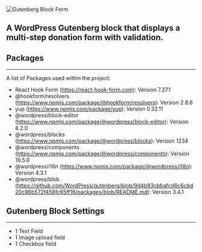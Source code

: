 ![Gutenberg Block Form](https://user-images.githubusercontent.com/56006500/158111149-519112e8-2555-43d5-9603-e0682b2f89a4.png)

## A  WordPress Gutenberg block that displays a multi-step donation form with validation.

## Packages
***
A list of Packages used within the project:
*  React Hook Form (https://react-hook-form.com): Version 7.27.1
*  @hookform/resolvers (https://www.npmjs.com/package/@hookform/resolvers): Version 2.8.8
*  yup (https://www.npmjs.com/package/yup): Version 0.32.11
*  @wordpress/block-editor (https://www.npmjs.com/package/@wordpress/block-editor): Version 8.2.0
*  @wordpress/blocks (https://www.npmjs.com/package/@wordpress/blocks): Version 1234
*  @wordpress/components (https://www.npmjs.com/package/@wordpress/components): Version 19.5.0
*  @wordpress/i18n (https://www.npmjs.com/package/@wordpress/i18n): Version 4.3.1
*  @wordpress/blob (https://github.com/WordPress/gutenberg/blob/9d4b83cbbafcd6c6cbd20c86b572f458fc65ff16/packages/blob/README.md): Version 3.4.1

## Gutenberg Block Settings
***
*  1 Text Field
*  1 Image upload field
*  1 Checkbox field
